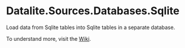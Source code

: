 # Datalite.Sources.Databases.Sqlite

Load data from Sqlite tables into Sqlite tables in a separate database.

To understand more, visit the [Wiki](https://github.com/cpwood/Datalite/wiki/%E2%9E%A7-Sources.Databases.Sqlite).